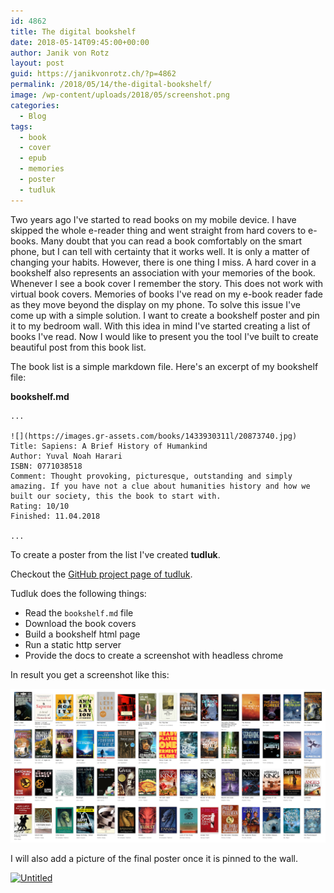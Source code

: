 ```yaml
---
id: 4862
title: The digital bookshelf
date: 2018-05-14T09:45:00+00:00
author: Janik von Rotz
layout: post
guid: https://janikvonrotz.ch/?p=4862
permalink: /2018/05/14/the-digital-bookshelf/
image: /wp-content/uploads/2018/05/screenshot.png
categories:
  - Blog
tags:
  - book
  - cover
  - epub
  - memories
  - poster
  - tudluk
---
```

Two years ago I've started to read books on my mobile device. I have skipped the whole e-reader thing and went straight from hard covers to e-books. Many doubt that you can read a book comfortably on the smart phone, but I can tell with certainty that it works well. It  is only a matter of changing your habits.
However, there is one thing I miss. A hard cover in a bookshelf also represents an association with your memories of the book. Whenever I see a book cover I remember the story. This does not work with virtual book covers. Memories of books I've read on my e-book reader fade as they move beyond the display on my phone. To solve this issue I've come up with a simple solution. I want to create a bookshelf poster and pin it to my bedroom wall. With this idea in mind I've started creating a list of books I've read. Now I would like to present you the tool I've built to create beautiful post from this book list.
<!--more-->

The book list is a simple markdown file. Here's an excerpt of my bookshelf file:

**bookshelf.md**

```
...

![](https://images.gr-assets.com/books/1433930311l/20873740.jpg)  
Title: Sapiens: A Brief History of Humankind 
Author: Yuval Noah Harari  
ISBN: 0771038518  
Comment: Thought provoking, picturesque, outstanding and simply amazing. If you have not a clue about humanities history and how we built our society, this the book to start with.  
Rating: 10/10  
Finished: 11.04.2018  

...
```

To create a poster from the list I've created **tudluk**. 

Checkout the [GitHub project page of tudluk](https://github.com/janikvonrotz/tudluk).

Tudluk does the following things:

* Read the `bookshelf.md` file
* Download the book covers
* Build a bookshelf html page
* Run a static http server
* Provide the docs to create a screenshot with headless chrome

In result you get a screenshot like this:

[![](https://raw.githubusercontent.com/janikvonrotz/tudluk/master/screenshot.png)](https://raw.githubusercontent.com/janikvonrotz/tudluk/master/screenshot.png)

I will also add a picture of the final poster once it is pinned to the wall.

<a href="https://janikvonrotz.ch/wp-content/uploads/2018/05/the-digital-bookshelf-poster.jpg">![Untitled](https://janikvonrotz.ch/wp-content/uploads/2018/05/the-digital-bookshelf-poster-1024x576.jpg)</a>

